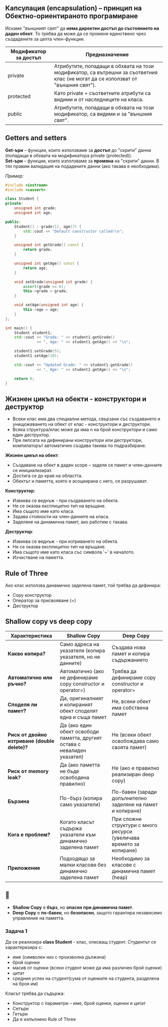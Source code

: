 ## Капсулация (encapsulation) – принцип на Обектно-ориентираното програмиране

Искаме "външният свят" да **няма директен достъп до състоянието на даден обект**. То трябва да може да се променя единствено чрез създадените за целта член-функции.  

|Модификатор за достъп|Предназначение|  
|--|--|  
|private|Атрибутите, попадащи в обхвата на този модификатор, са вътрешни за съответния клас (не могат да се използват от "външния свят").|  
|protected|Като private + съответните атрибути са видими и от наследниците на класа.|  
|public|Атрибутите, попадащи в обхвата на този модификатор, са видими и за "външния свят".|  

  

## Getters and setters
**Get-ъри** – функции, които използваме за **достъп** до "скрити" данни (попадащи в обхвата на модификатора private (protected)).  
**Set-ъри** – функции, които използваме за **промяна** на "скрити" данни. В тях правим валидация на подадените данни (ако такава е необходима).  

*Пример:*  
```c++
#include <iostream>
#include <cassert>

class Student {
private:
    unsigned int grade;
    unsigned int age;

public:
    Student() : grade(1), age(7) {
        std::cout << "Default constructor called!\n";
    }

    unsigned int getGrade() const {
        return grade;
    }

    unsigned int getAge() const {
        return age;
    }

    void setGrade(unsigned int grade) {
        assert(grade <= 6);
        this->grade = grade;
    }

    void setAge(unsigned int age) {
        this->age = age;
    }
};

int main() {
    Student student1;
    std::cout << "Grade: " << student1.getGrade() 
              << ", Age: " << student1.getAge() << "\n";

    student1.setGrade(5);
    student1.setAge(10);

    std::cout << "Updated Grade: " << student1.getGrade() 
              << ", Age: " << student1.getAge() << "\n";

    return 0;
}

```

## Жизнен цикъл на обекти - конструктори и деструктор
* Всеки клас има два специални метода, свързани със създаването и унищожаването на обект от клас - конструктори и деструктори.
* Всяка структура/клас може да има n на брой конструктори и само един деструктор.
* При липсата на дефинирани конструктори или деструктори, компилаторът автоматично създава такива по подразбиране.

**Жизнен цикъл на обект**:
 - Създаване на обект в даден scope – заделя се памет и член-данните се инициализират.
 - Достига се до края на областта.
 - Обектът и паметта, която е асоциирана с него, се разрушават.

**Конструктор**:
 - Извиква се веднъж - при създаването на обекта.
 - Не се оказва експлицитно тип на връщане.
 - Има същото име като класа.
 - Задава стойности на член-данните на класа.
 - Заделяне на динамична памет, ако работим с такава. 
 
**Деструктор**:
 - Извиква се веднъж - при изтриването на обекта.
 - Не се оказва експлицитно тип на връщане.
 - Има същото име като класа със символа '~' в началото.
 - Изчистване на паметта.


## Rule of Three

Ако клас използва динамично заделена памет, той трябва да дефинира:
* Copy конструктор
* Оператор за присвояване (=)
* Деструктор


## Shallow copy vs deep copy

| **Характеристика**        | **Shallow Copy** | **Deep Copy** |
|--------------------------|--------------------------------|----------------------------|
| **Какво копира?**       | Само адреса на указателя (копира указателя, но не данните) | Създава нова памет и копира съдържанието  |
| **Автоматично или ръчно?** | Автоматично (ако не дефинираме copy constructor и operator=) | Трябва да дефинираме copy constructor и operator= |
| **Споделя ли памет?**   | Да, оригиналният и копираният обект споделят една и съща памет | Не, всеки обект има собствена памет |
| **Риск от двойно изтриване (double delete)?** | Да (ако един обект освободи паметта, другият остава с невалиден указател) | Не (всеки обект освобождава само своята памет) |
| **Риск от memory leak?** | Да (ако паметта не бъде освободена правилно) | Не (ако е правилно реализиран deep copy) |
| **Бързина**            | По-бърз (копира само указатели) | По-бавен (заради допълнително заделяне на памет и копиране) |
| **Кога е проблем?**     | Когато класът съдържа указатели към динамично заделена памет | При сложни структури с много ресурси (увеличава времето за копиране) |
| **Приложение**         | Подходящо за малки класове без динамично заделена памет | Необходимо за класове с динамична памет (heap) |

## 📌 
- **Shallow Copy** е **бърз**, но **опасен при динамична памет**.  
- **Deep Copy** е **по-бавен**, но **безопасен**, защото гарантира независимо управление на паметта.


### Задача 1 
Да се реализира **class Student** - клас, описващ студент. Студентът се характеризира с:  
- име (символен низ с произволна дължина)
- брой оценки 
- масив от оценки (всеки студент може да има различен брой оценки)
- цитат
- средния успех на студент(сума от оценките на студента, разделена на броя им)

Класът трябва да съдържа:
- Конструктор с параметри – име, брой оценки, оценки и цитат
- Сетъри
- Гетъри
- Да е изпълнено Rule of Three
